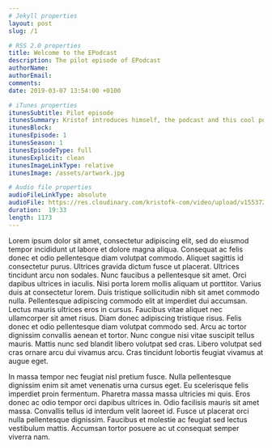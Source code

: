 ```yaml
---
# Jekyll properties
layout: post
slug: /1

# RSS 2.0 properties
title: Welcome to the EPodcast
description: The pilot episode of EPodcast
authorName:
authorEmail:
comments: 
date: 2019-03-07 13:54:00 +0100

# iTunes properties
itunesSubtitle: Pilot episode
itunesSummary: Kristof introduces himself, the podcast and this cool podcast-template.
itunesBlock:
itunesEpisode: 1
itunesSeason: 1
itunesEpisodeType: full
itunesExplicit: clean
itunesImageLinkType: relative
itunesImage: /assets/artwork.jpg

# Audio file properties
audioFileLinkType: absolute
audioFile: https://res.cloudinary.com/kristofk-com/video/upload/v1553722869/EPodcast/1-welcome-to-the-epodcast.mp3
duration:  19:33
length: 1173
---
```


Lorem ipsum dolor sit amet, consectetur adipiscing elit, sed do eiusmod tempor incididunt ut labore et dolore magna aliqua. Consequat ac felis donec et odio pellentesque diam volutpat commodo. Aliquet sagittis id consectetur purus. Ultrices gravida dictum fusce ut placerat. Ultrices tincidunt arcu non sodales. Nunc faucibus a pellentesque sit amet. Orci dapibus ultrices in iaculis. Nisi porta lorem mollis aliquam ut porttitor. Varius duis at consectetur lorem. Duis tristique sollicitudin nibh sit amet commodo nulla. Pellentesque adipiscing commodo elit at imperdiet dui accumsan. Lectus mauris ultrices eros in cursus. Faucibus vitae aliquet nec ullamcorper sit amet risus. Diam donec adipiscing tristique risus. Felis donec et odio pellentesque diam volutpat commodo sed. Arcu ac tortor dignissim convallis aenean et tortor. Nunc congue nisi vitae suscipit tellus mauris. Mattis nunc sed blandit libero volutpat sed cras. Libero volutpat sed cras ornare arcu dui vivamus arcu. Cras tincidunt lobortis feugiat vivamus at augue eget.

In massa tempor nec feugiat nisl pretium fusce. Nulla pellentesque dignissim enim sit amet venenatis urna cursus eget. Eu scelerisque felis imperdiet proin fermentum. Pharetra massa massa ultricies mi quis. Eros donec ac odio tempor orci dapibus ultrices in. Odio facilisis mauris sit amet massa. Convallis tellus id interdum velit laoreet id. Fusce ut placerat orci nulla pellentesque dignissim. Faucibus et molestie ac feugiat sed lectus vestibulum mattis. Accumsan tortor posuere ac ut consequat semper viverra nam.